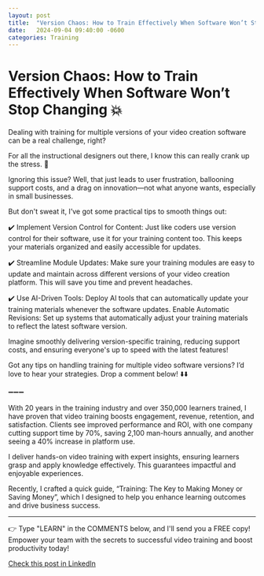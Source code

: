 ```yaml
---
layout: post
title:  "Version Chaos: How to Train Effectively When Software Won’t Stop Changing 💥"
date:   2024-09-04 09:40:00 -0600
categories: Training
---
```


# Version Chaos: How to Train Effectively When Software Won’t Stop Changing 💥

Dealing with training for multiple versions of your video creation software can be a real challenge, right? 

For all the instructional designers out there, I know this can really crank up the stress. 💢

Ignoring this issue? Well, that just leads to user frustration, ballooning support costs, and a drag on innovation—not what anyone wants, especially in small businesses.

But don't sweat it, I’ve got some practical tips to smooth things out:

✔️ Implement Version Control for Content: Just like coders use version control for their software, use it for your training content too. This keeps your materials organized and easily accessible for updates.

✔️ Streamline Module Updates: Make sure your training modules are easy to update and maintain across different versions of your video creation platform. This will save you time and prevent headaches.

✔️ Use AI-Driven Tools: Deploy AI tools that can automatically update your training materials whenever the software updates. 
Enable Automatic Revisions: Set up systems that automatically adjust your training materials to reflect the latest software version.

Imagine smoothly delivering version-specific training, reducing support costs, and ensuring everyone's up to speed with the latest features! 

Got any tips on handling training for multiple video software versions? I’d love to hear your strategies. Drop a comment below! ⬇️⬇️

➖➖➖

With 20 years in the training industry and over 350,000 learners trained, I have proven that video training boosts engagement, revenue, retention, and satisfaction. Clients see improved performance and ROI, with one company cutting support time by 70%, saving 2,100 man-hours annually, and another seeing a 40% increase in platform use.

I deliver hands-on video training with expert insights, ensuring learners grasp and apply knowledge effectively. This guarantees impactful and enjoyable experiences.

Recently, I crafted a quick guide, “Training: The Key to Making Money or Saving Money”, which I designed to help you enhance learning outcomes and drive business success.

*****
👉 Type "LEARN" in the COMMENTS below, and I'll send you a FREE copy! Empower your team with the secrets to successful video training and boost productivity today!

[Check this post in LinkedIn](link)